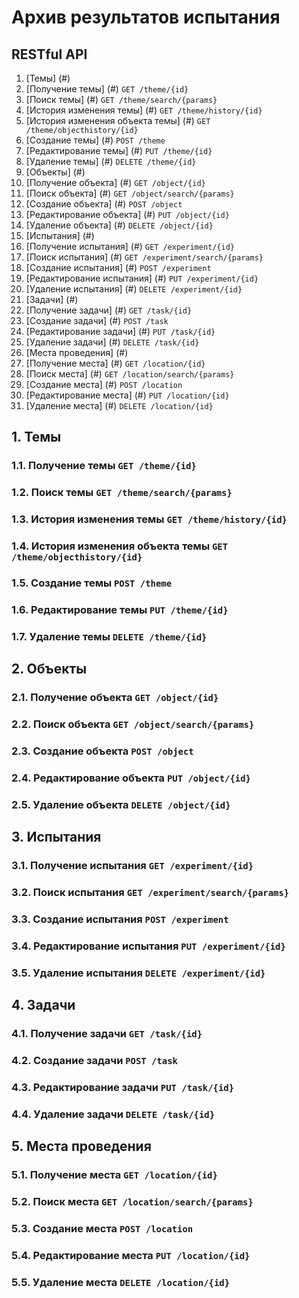 # Архив результатов испытания


## RESTful API

1. [Темы] (#)
  1. [Получение темы] (#) `GET /theme/{id}`
  2. [Поиск темы] (#) `GET /theme/search/{params}`
  3. [История изменения темы] (#) `GET /theme/history/{id}`
  4. [История изменения объекта темы] (#) `GET /theme/objecthistory/{id}`
  5. [Создание темы] (#) `POST /theme`
  6. [Редактирование темы] (#) `PUT /theme/{id}`
  7. [Удаление темы] (#) `DELETE /theme/{id}`
2. [Объекты] (#)
  1. [Получение объекта] (#) `GET /object/{id}`
  2. [Поиск объекта] (#) `GET /object/search/{params}`
  3. [Создание объекта] (#) `POST /object`
  4. [Редактирование объекта] (#) `PUT /object/{id}`
  5. [Удаление объекта] (#) `DELETE /object/{id}`
3. [Испытания] (#)
  1. [Получение испытания] (#) `GET /experiment/{id}`
  2. [Поиск испытания] (#) `GET /experiment/search/{params}`
  3. [Создание испытания] (#) `POST /experiment`
  4. [Редактирование испытания] (#) `PUT /experiment/{id}`
  5. [Удаление испытания] (#) `DELETE /experiment/{id}`
4. [Задачи] (#)
  1. [Получение задачи] (#) `GET /task/{id}`
  2. [Создание задачи] (#) `POST /task`
  3. [Редактирование задачи] (#) `PUT /task/{id}`
  4. [Удаление задачи] (#) `DELETE /task/{id}`
5. [Места проведения] (#)
  1. [Получение места] (#) `GET /location/{id}`
  2. [Поиск места] (#) `GET /location/search/{params}`
  3. [Создание места] (#) `POST /location`
  4. [Редактирование места] (#) `PUT /location/{id}`
  5. [Удаление места] (#) `DELETE /location/{id}`


## 1. Темы

### 1.1. Получение темы `GET /theme/{id}`

### 1.2. Поиск темы `GET /theme/search/{params}`

### 1.3. История изменения темы `GET /theme/history/{id}`

### 1.4. История изменения объекта темы `GET /theme/objecthistory/{id}`

### 1.5. Создание темы `POST /theme`

### 1.6. Редактирование темы `PUT /theme/{id}`

### 1.7. Удаление темы `DELETE /theme/{id}`


## 2. Объекты

### 2.1. Получение объекта `GET /object/{id}`

### 2.2. Поиск объекта `GET /object/search/{params}`

### 2.3. Создание объекта `POST /object`

### 2.4. Редактирование объекта `PUT /object/{id}`

### 2.5. Удаление объекта `DELETE /object/{id}`


## 3. Испытания

### 3.1. Получение испытания `GET /experiment/{id}`

### 3.2. Поиск испытания `GET /experiment/search/{params}`

### 3.3. Создание испытания `POST /experiment`

### 3.4. Редактирование испытания `PUT /experiment/{id}`

### 3.5. Удаление испытания `DELETE /experiment/{id}`


## 4. Задачи

### 4.1. Получение задачи `GET /task/{id}`

### 4.2. Создание задачи `POST /task`

### 4.3. Редактирование задачи `PUT /task/{id}`

### 4.4. Удаление задачи `DELETE /task/{id}`


## 5. Места проведения

### 5.1. Получение места `GET /location/{id}`

### 5.2. Поиск места `GET /location/search/{params}`

### 5.3. Создание места `POST /location`

### 5.4. Редактирование места `PUT /location/{id}`

### 5.5. Удаление места `DELETE /location/{id}`
